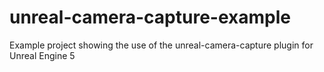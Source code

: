 # unreal-camera-capture-example
Example project showing the use of the unreal-camera-capture plugin for Unreal Engine 5
